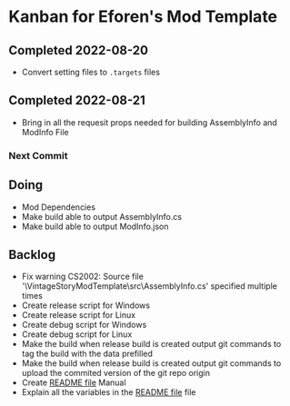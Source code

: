 # Kanban for Eforen's Mod Template
## Completed 2022-08-20
* Convert setting files to `.targets` files
## Completed 2022-08-21
* Bring in all the requesit props needed for building AssemblyInfo and ModInfo File
### Next Commit

## Doing
* Mod Dependencies
* Make build able to output AssemblyInfo.cs
* Make build able to output ModInfo.json

## Backlog
* Fix warning CS2002: Source file '\VintageStoryModTemplate\src\AssemblyInfo.cs' specified multiple times
* Create release script for Windows
* Create release script for Linux
* Create debug script for Windows
* Create debug script for Linux
* Make the build when release build is created output git commands to tag the build with the data prefilled
* Make the build when release build is created output git commands to upload the commited version of the git repo origin
* Create [README file](README.md) Manual
* Explain all the variables in the [README file](README.md) file